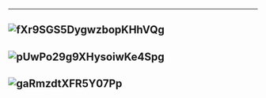 
-------------
![fXr9SGS5DygwzbopKHhVQg](https://miro.medium.com/max/1500/1*fXr9SGS5DygwzbopKHhVQg.jpeg "The many factors, as outlined in Rare Earth, that have contributed to the formation of Earth’s complex life")
---------------
![pUwPo29g9XHysoiwKe4Spg](https://miro.medium.com/max/1500/1*pUwPo29g9XHysoiwKe4Spg.png)
------------

![gaRmzdtXFR5Y07Pp](https://miro.medium.com/max/1050/0*gaRmzdtXFR5Y07Pp)
------------
